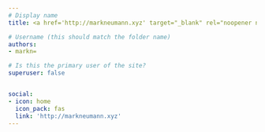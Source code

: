 ```yaml
---
# Display name
title: <a href='http://markneumann.xyz' target="_blank" rel="noopener noreferrer">Mark Neumann</a>

# Username (this should match the folder name)
authors:
- markn=

# Is this the primary user of the site?
superuser: false


social:
- icon: home
  icon_pack: fas
  link: 'http://markneumann.xyz'
---
```

